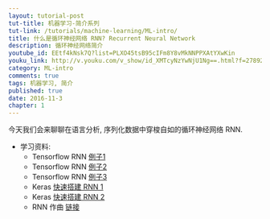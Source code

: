 ```yaml
---
layout: tutorial-post
tut-title: 机器学习-简介系列
tut-link: /tutorials/machine-learning/ML-intro/
title: 什么是循环神经网络 RNN? Recurrent Neural Network
description: 循环神经网络简介
youtube_id: EEtf4kNsk7Q?list=PLXO45tsB95cIFm8Y8vMkNNPPXAtYXwKin
youku_link: http://v.youku.com/v_show/id_XMTcyNzYwNjU1Ng==.html?f=27892935&o=1
category: ML-intro
comments: true
tags: 机器学习, 简介
published: true
date: 2016-11-3
chapter: 1
---
```



今天我们会来聊聊在语言分析, 序列化数据中穿梭自如的循环神经网络 RNN.

* 学习资料: 
  * Tensorflow RNN [例子1](/tensorflow/5.7-RNN1)
  * Tensorflow RNN [例子2](/tensorflow/5.8-RNN2)
  * Tensorflow RNN [例子3](/tensorflow/5.9-RNN3)
  * Keras [快速搭建 RNN 1](#)
  * Keras [快速搭建 RNN 2](#)
  * RNN 作曲 [链接](http://www.hexahedria.com/2015/08/03/composing-music-with-recurrent-neural-networks/)